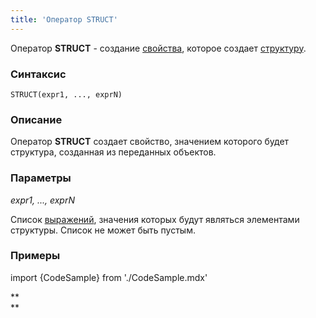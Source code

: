 ```yaml
---
title: 'Оператор STRUCT'
---
```


Оператор **STRUCT** - создание [свойства](Properties.md), которое создает [структуру](Structure_operations_STRUCT_.md).

### Синтаксис

    STRUCT(expr1, ..., exprN)   

### Описание

Оператор **STRUCT** создает свойство, значением которого будет структура, созданная из переданных объектов. 

### Параметры

*expr1, ..., exprN*

Список [выражений](Expression.md), значения которых будут являться элементами структуры. Список не может быть пустым.

### Примеры


import {CodeSample} from './CodeSample.mdx'

<CodeSample url="https://ru-documentation.lsfusion.org/sample?file=OperatorPropertySample&block=struct"/>

**  
**
